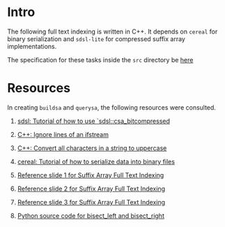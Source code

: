 # Intro
The following full text indexing is written in C++. It depends on `cereal` for binary serialization and `sdsl-lite` for compressed suffix array implementations.

The specification for these tasks inside the `src` directory be [here](https://rob-p.github.io/CMSC858D_S22/assignments/02_suffix_arrays)

# Resources
In creating `buildsa` and `querysa`, the following resources were consulted.

1. [sdsl: Tutorial of how to use `sdsl::csa_bitcompressed](http://simongog.github.io/assets/data/sdsl-slides/tutorial#33)

2. [C++: Ignore lines of an ifstream](http://www.cplusplus.com/forum/beginner/86013/)

3. [C++: Convert all characters in a string to uppercase](https://stackoverflow.com/questions/735204/convert-a-string-in-c-to-upper-case)

4. [cereal: Tutorial of how to serialize data into binary files](https://github.com/USCiLab/cereal)

5. [Reference slide 1 for Suffix Array Full Text Indexing](https://rob-p.github.io/CMSC858D_S22/static_files/presentations/CMSC858D_S22_11.pdf)

6. [Reference slide 2 for Suffix Array Full Text Indexing](http://www.biocomp.unibo.it/piero/P4B/2014-2015/slides/sarray.pdf)

7. [Reference slide 3 for Suffix Array Full Text Indexing](https://rob-p.github.io/CSE549F17/lectures/Lec05.pdf)

8. [Python source code for bisect_left and bisect_right](https://svn.python.org/projects/python/branches/pep-0384/Lib/bisect.py)